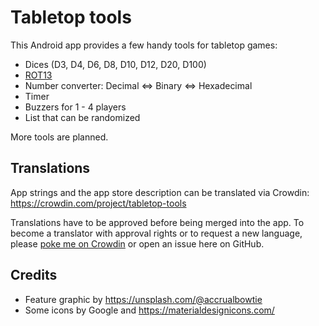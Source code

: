 # Tabletop tools

This Android app provides a few handy tools for tabletop games:
* Dices (D3, D4, D6, D8, D10, D12, D20, D100)
* [ROT13](https://en.wikipedia.org/wiki/ROT13)
* Number converter: Decimal <=> Binary <=> Hexadecimal
* Timer
* Buzzers for 1 - 4 players
* List that can be randomized

More tools are planned.

## Translations

App strings and the app store description can be translated via Crowdin: https://crowdin.com/project/tabletop-tools

Translations have to be approved before being merged into the app. To become a translator with approval rights or to request a new language, please [poke me on Crowdin](https://crowdin.com/profile/mueller-ma) or open an issue here on GitHub. 

## Credits

* Feature graphic by https://unsplash.com/@accrualbowtie
* Some icons by Google and https://materialdesignicons.com/
